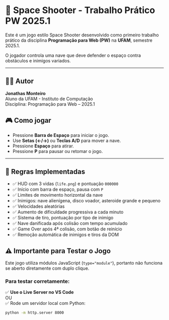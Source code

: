 # 🚀 Space Shooter - Trabalho Prático PW 2025.1

Este é um jogo estilo Space Shooter desenvolvido como primeiro trabalho prático da disciplina **Programação para Web (PW)** na **UFAM**, semestre 2025.1.

O jogador controla uma nave que deve defender o espaço contra obstáculos e inimigos variados.

---

## 👨‍💻 Autor

**Jonathas Monteiro**  
Aluno da UFAM - Instituto de Computação  
Disciplina: Programação para Web – 2025.1


## 🎮 Como jogar

- Pressione **Barra de Espaço** para iniciar o jogo.
- Use **Setas (←/→)** ou **Teclas A/D** para mover a nave.
- Pressione **Espaço** para atirar.
- Pressione **P** para pausar ou retomar o jogo.

---

## 📌 Regras Implementadas

- ✅ HUD com 3 vidas (`life.png`) e pontuação `000000`
- ✅ Início com barra de espaço, pausa com `P`
- ✅ Limites de movimento horizontal da nave
- ✅ Inimigos: nave alienígena, disco voador, asteroide grande e pequeno
- ✅ Velocidades aleatórias
- ✅ Aumento de dificuldade progressiva a cada minuto
- ✅ Sistema de tiro, pontuação por tipo de inimigo
- ✅ Nave danificada após colisão com tempo acumulado
- ✅ Game Over após 4ª colisão, com botão de reinício
- ✅ Remoção automática de inimigos e tiros da DOM


## ⚠️ Importante para Testar o Jogo

Este jogo utiliza módulos JavaScript (`type="module"`), portanto não funciona se aberto diretamente com duplo clique.

### Para testar corretamente:

✅ **Use o Live Server no VS Code**  
OU  
✅ Rode um servidor local com Python:

```bash
python -m http.server 8000

